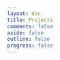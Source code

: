 ```yaml
---
layout: doc
title: Projects
comments: false
aside: false
outline: false
progress: false
---
```


<script setup lang="ts">
import Projects from '.vitepress/theme/components/VProjects.vue'
</script>

<Projects />
